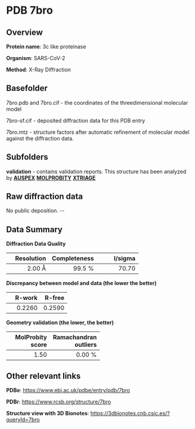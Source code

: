 # PDB 7bro

## Overview

**Protein name**: 3c like proteinase

**Organism**: SARS-CoV-2

**Method**: X-Ray Diffraction



## Basefolder

7bro.pdb and 7bro.cif - the coordinates of the threedimensional molecular model

7bro-sf.cif - deposited diffraction data for this PDB entry

7bro.mtz - structure factors after automatic refinement of molecular model against the diffraction data.

## Subfolders





**validation** - contains validation reports. This structure has been analyzed by [**AUSPEX**](https://github.com/thorn-lab/coronavirus_structural_task_force/tree/master/pdb/3c_like_proteinase/SARS-CoV-2/7bro/validation/auspex)  [**MOLPROBITY**](https://github.com/thorn-lab/coronavirus_structural_task_force/tree/master/pdb/3c_like_proteinase/SARS-CoV-2/7bro/validation/molprobity) [**XTRIAGE**](https://github.com/thorn-lab/coronavirus_structural_task_force/blob/master/pdb/3c_like_proteinase/SARS-CoV-2/7bro/validation/Xtriage_output.log)  



## Raw diffraction data

No public deposition. --<br> 

## Data Summary
**Diffraction Data Quality**

|   | Resolution | Completeness| I/sigma |
|---|-------------:|----------------:|--------------:|
|   |2.00 Å|99.5  %|<img width=50/>70.70|

**Discrepancy between model and data (the lower the better)**

|   | **R-work**| **R-free**   
|---|-------------:|----------------:|           
||  0.2260|  0.2590|

**Geometry validation (the lower, the better)**

|   |**MolProbity<br>score**| **Ramachandran<br>outliers** 
|---|-------------:|----------------:|
||  1.50|  0.00 %|

 

 



## Other relevant links 
**PDBe**:  https://www.ebi.ac.uk/pdbe/entry/pdb/7bro
 
**PDBr**: https://www.rcsb.org/structure/7bro 

**Structure view with 3D Bionotes**: https://3dbionotes.cnb.csic.es/?queryId=7bro

